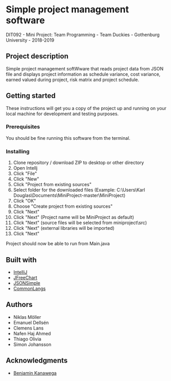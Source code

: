 # Simple project management software
DIT092 - Mini Project: Team Programming - Team Duckies - Gothenburg University - 2018-2019

## Project description
Simple project management softWware that reads project data from JSON file and displays project information as schedule variance, cost variance, earned valued during project, risk matrix and project schedule.

## Getting started
These instructions will get you a copy of the project up and running on your local machine for development and testing purposes.

### Prerequisites
You should be fine running this software from the terminal. 

### Installing
1. Clone repository / download ZIP to desktop or other directory
2. Open Intellj
3. Click "File"
4. Click "New"
5. Click "Project from existing sources"
5. Select folder for the downloaded files (Example: C:\Users\Karl Douglas\Documents\MiniProject-master\MiniProject) 
6. Click "OK"
7. Choose "Create project from existing sources"
8. Click "Next" 
9. Click "Next" (Project name will be MiniProject as default)
10. Click "Next" (source files will be selected from miniproject\src)
11. Click "Next" (external libraries will be imported)
12. Click "Next"

Project should now be able to run from Main.java

## Built with
- [IntelliJ](https://www.jetbrains.com/idea/)
- [JFreeChart](http://www.jfree.org/jfreechart/)
- [JSONSimple](https://code.google.com/archive/p/json-simple/)
- [CommonLangs](https://commons.apache.org/proper/commons-lang/)

## Authors
- Niklas Möller
- Emanuel Dellsén
- Clemens Lans
- Nafen Haj Ahmed
- Thiago Olivia
- Simon Johansson

## Acknowledgments
- [Benjamin Kanawega](https://kanagwa.com/)
